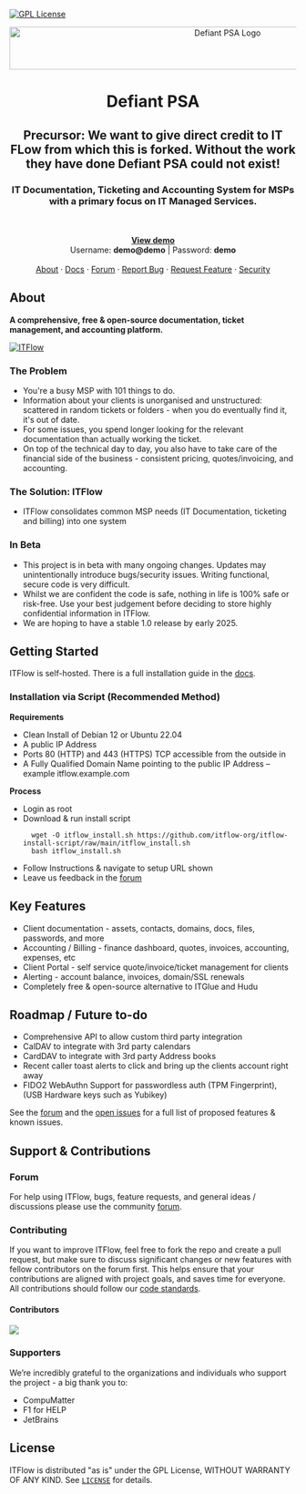 <div id="top"></div>

<!-- PROJECT SHIELDS -->
[![GPL License][license-shield]][license-url]

<!-- PROJECT LOGO -->
<div align="center">
<img src="https://wrightwaytech.com/wp-content/uploads/2025/01/defiantpsa-white-blue.png" alt="Defiant PSA Logo" width="750" height="75" align="center">


  <h1 align="center">Defiant PSA</h1>
  <h2 align="center">Precursor: We want to give direct credit to IT FLow from which this is forked. Without the work they have done Defiant PSA could not exist!</h2>
  <h3 align="center">
    IT Documentation, Ticketing and Accounting System for MSPs with a primary focus on IT Managed Services.
  </h3>
</div>
  <p align="center">
    <br />
    <br />
    <a href="https://demo.itflow.org"><strong>View demo</strong></a>
    <br />
    Username: <b>demo@demo</b> | Password: <b>demo</b>
    <br />
    <br />
    <a href="https://itflow.org/#about">About</a>
    ·
    <a href="https://docs.itflow.org">Docs</a>
    ·
    <a href="https://forum.itflow.org/">Forum</a>
    ·
    <a href="https://forum.itflow.org/t/bug">Report Bug</a>
    ·
    <a href="https://forum.itflow.org/t/features">Request Feature</a>
    ·
    <a href="https://github.com/itflow-org/itflow/security/policy">Security</a>
  </p>
</div>

<!-- ABOUT THE PROJECT -->
## About

<b>A comprehensive, free & open-source documentation, ticket management, and accounting platform.</b>

[![ITFlow][product-screenshot]](https://itflow.org)


### The Problem
- You're a busy MSP with 101 things to do. 
- Information about your clients is unorganised and unstructured: scattered in random tickets or folders - when you do eventually find it, it's out of date. 
- For some issues, you spend longer looking for the relevant documentation than actually working the ticket. 
- On top of the technical day to day, you also have to take care of the financial side of the business - consistent pricing, quotes/invoicing, and accounting. 

### The Solution: ITFlow
- ITFlow consolidates common MSP needs (IT Documentation, ticketing and billing) into one system

### In Beta
* This project is in beta with many ongoing changes. Updates may unintentionally introduce bugs/security issues. Writing functional, secure code is very difficult.
* Whilst we are confident the code is safe, nothing in life is 100% safe or risk-free. Use your best judgement before deciding to store highly confidential information in ITFlow.
* We are hoping to have a stable 1.0 release by early 2025.

<!-- GETTING STARTED -->
## Getting Started

ITFlow is self-hosted. There is a full installation guide in the [docs](https://docs.itflow.org/installation).


<!-- EASY INSTALL -->
### Installation via Script (Recommended Method)
     
  **Requirements**
  - Clean Install of Debian 12 or Ubuntu 22.04
  - A public IP Address
  - Ports 80 (HTTP) and 443 (HTTPS) TCP accessible from the outside in
  - A Fully Qualified Domain Name pointing to the public IP Address – example itflow.example.com

  **Process**
  - Login as root
  - Download & run install script
    ```
      wget -O itflow_install.sh https://github.com/itflow-org/itflow-install-script/raw/main/itflow_install.sh
      bash itflow_install.sh
    ```
  - Follow Instructions & navigate to setup URL shown
  - Leave us feedback in the [forum](https://forum.itflow.org/d/11-road-map)

<!-- FEATURES -->
## Key Features
* Client documentation - assets, contacts, domains, docs, files, passwords, and more 
* Accounting / Billing - finance dashboard, quotes, invoices, accounting, expenses, etc
* Client Portal - self service quote/invoice/ticket management for clients
* Alerting - account balance, invoices, domain/SSL renewals
* Completely free & open-source alternative to ITGlue and Hudu
  
<!-- ROADMAP -->
## Roadmap / Future to-do
* Comprehensive API to allow custom third party integration
* CalDAV to integrate with 3rd party calendars
* CardDAV to integrate with 3rd party Address books
* Recent caller toast alerts to click and bring up the clients account right away
* FIDO2 WebAuthn Support for passwordless auth (TPM Fingerprint), (USB Hardware keys such as Yubikey)

See the [forum](https://forum.itflow.org/t/added-to-roadmap) and the [open issues](https://github.com/itflow-org/itflow/issues) for a full list of proposed features & known issues.


<!-- CONTRIBUTING -->
## Support & Contributions

### Forum
For help using ITFlow, bugs, feature requests, and general ideas / discussions please use the community [forum](https://forum.itflow.org).

### Contributing
If you want to improve ITFlow, feel free to fork the repo and create a pull request, but make sure to discuss significant changes or new features with fellow contributors on the forum first. This helps ensure that your contributions are aligned with project goals, and saves time for everyone. All contributions should follow our  [code standards](https://docs.itflow.org/code_standards).

#### Contributors
<a href="https://github.com/itflow-org/itflow/graphs/contributors">
  <img src="https://contrib.rocks/image?repo=itflow-org/itflow" />
</a>

### Supporters
We’re incredibly grateful to the organizations and individuals who support the project - a big thank you to:
- CompuMatter
- F1 for HELP
- JetBrains

<!-- LICENSE -->
## License

ITFlow is distributed "as is" under the GPL License, WITHOUT WARRANTY OF ANY KIND. See [`LICENSE`](https://github.com/itflow-org/itflow/blob/master/LICENSE) for details.


<!-- MARKDOWN LINKS & IMAGES -->
<!-- https://www.markdownguide.org/basic-syntax/#reference-style-links -->
[contributors-shield]: https://img.shields.io/github/contributors/itflow-org/itflow.svg?style=for-the-badge
[contributors-url]: https://github.com/itflow-org/itflow/graphs/contributors
[forks-shield]: https://img.shields.io/github/forks/itflow-org/itflow.svg?style=for-the-badge
[forks-url]: https://github.com/itflow-org/itflow/network/members
[stars-shield]: https://img.shields.io/github/stars/itflow-org/itflow.svg?style=for-the-badge
[stars-url]: https://github.com/itflow-org/itflow/stargazers
[issues-shield]: https://img.shields.io/github/issues/itflow-org/itflow.svg?style=for-the-badge
[issues-url]: https://github.com/itflow-org/itflow/issues
[license-shield]: https://img.shields.io/github/license/itflow-org/itflow.svg?style=for-the-badge
[license-url]: https://github.com/itflow-org/itflow/blob/master/LICENSE
[commit-shield]: https://img.shields.io/github/last-commit/itflow-org/itflow?style=for-the-badge
[commit-url]: https://github.com/itflow-org/itflow/commits/master
[product-screenshot]: .github/readme.gif

<!-- https://github.com/othneildrew/Best-README-Template -->
